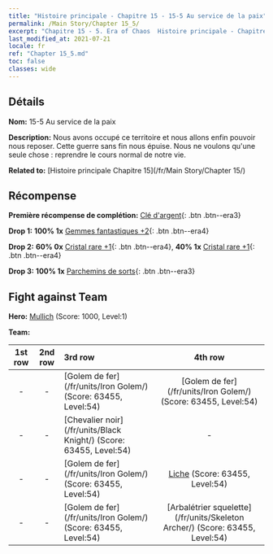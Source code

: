 ```yaml
---
title: "Histoire principale - Chapitre 15 - 15-5 Au service de la paix"
permalink: /Main Story/Chapter 15_5/
excerpt: "Chapitre 15 - 5. Era of Chaos  Histoire principale - Chapitre 15_5. 15-5 Au service de la paix"
last_modified_at: 2021-07-21
locale: fr
ref: "Chapter 15_5.md"
toc: false
classes: wide
---
```


## Détails

 **Nom:** 15-5 Au service de la paix

 **Description:** Nous avons occupé ce territoire et nous allons enfin pouvoir nous reposer. Cette guerre sans fin nous épuise. Nous ne voulons qu'une seule chose : reprendre le cours normal de notre vie.

 **Related to:** [Histoire principale Chapitre 15](/fr/Main Story/Chapter 15/)

## Récompense

 **Première récompense de complétion:** [Clé d'argent](/ItemsFR/con_693/){: .btn .btn--era3}

 **Drop 1:** **100% 1x** [Gemmes fantastiques +2](/ItemsFR/mat_51/){: .btn .btn--era4}

 **Drop 2:** **60% 0x** [Cristal rare +1](/ItemsFR/mat_45/){: .btn .btn--era4}, **40% 1x** [Cristal rare +1](/ItemsFR/mat_45/){: .btn .btn--era4}

 **Drop 3:** **100% 1x** [Parchemins de sorts](/ItemsFR/con_694/){: .btn .btn--era3}


## Fight against Team
 **Hero:** [Mullich](/fr/heroes/Mullich/) (Score: 1000, Level:1)

 **Team:**


  | 1st row | 2nd row | 3rd row | 4th row |
  |:----:|:----:|:----|:----:|
  | - | - | [Golem de fer](/fr/units/Iron Golem/) (Score: 63455, Level:54)  | [Golem de fer](/fr/units/Iron Golem/) (Score: 63455, Level:54)  |
  | - | - | [Chevalier noir](/fr/units/Black Knight/) (Score: 63455, Level:54)  | - |
  | - | - | [Golem de fer](/fr/units/Iron Golem/) (Score: 63455, Level:54)  | [Liche](/fr/units/Lich/) (Score: 63455, Level:54)  |
  | - | - | [Golem de fer](/fr/units/Iron Golem/) (Score: 63455, Level:54)  | [Arbalétrier squelette](/fr/units/Skeleton Archer/) (Score: 63455, Level:54)  |


